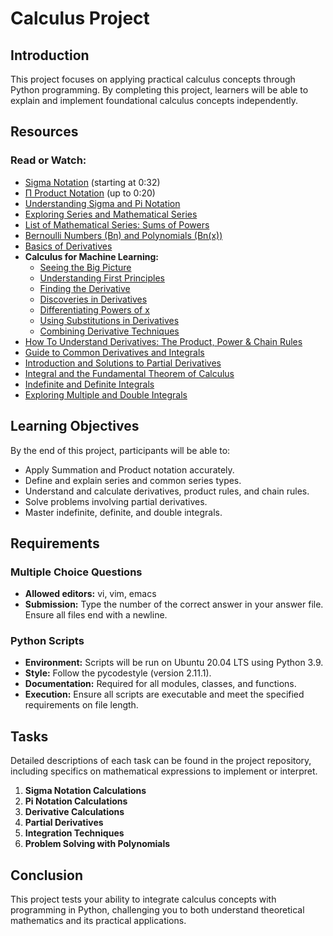 # Calculus Project

## Introduction
This project focuses on applying practical calculus concepts through Python programming. By completing this project, learners will be able to explain and implement foundational calculus concepts independently.

## Resources
### Read or Watch:
- [Sigma Notation](#) (starting at 0:32)
- [Π Product Notation](#) (up to 0:20)
- [Understanding Sigma and Pi Notation](#)
- [Exploring Series and Mathematical Series](#)
- [List of Mathematical Series: Sums of Powers](#)
- [Bernoulli Numbers (Bn) and Polynomials (Bn(x))](#)
- [Basics of Derivatives](#)
- **Calculus for Machine Learning:**
  - [Seeing the Big Picture](#)
  - [Understanding First Principles](#)
  - [Finding the Derivative](#)
  - [Discoveries in Derivatives](#)
  - [Differentiating Powers of x](#)
  - [Using Substitutions in Derivatives](#)
  - [Combining Derivative Techniques](#)
- [How To Understand Derivatives: The Product, Power & Chain Rules](#)
- [Guide to Common Derivatives and Integrals](#)
- [Introduction and Solutions to Partial Derivatives](#)
- [Integral and the Fundamental Theorem of Calculus](#)
- [Indefinite and Definite Integrals](#)
- [Exploring Multiple and Double Integrals](#)

## Learning Objectives
By the end of this project, participants will be able to:
- Apply Summation and Product notation accurately.
- Define and explain series and common series types.
- Understand and calculate derivatives, product rules, and chain rules.
- Solve problems involving partial derivatives.
- Master indefinite, definite, and double integrals.

## Requirements
### Multiple Choice Questions
- **Allowed editors:** vi, vim, emacs
- **Submission:** Type the number of the correct answer in your answer file. Ensure all files end with a newline.

### Python Scripts
- **Environment:** Scripts will be run on Ubuntu 20.04 LTS using Python 3.9.
- **Style:** Follow the pycodestyle (version 2.11.1).
- **Documentation:** Required for all modules, classes, and functions.
- **Execution:** Ensure all scripts are executable and meet the specified requirements on file length.

## Tasks
Detailed descriptions of each task can be found in the project repository, including specifics on mathematical expressions to implement or interpret.

1. **Sigma Notation Calculations**
2. **Pi Notation Calculations**
3. **Derivative Calculations**
4. **Partial Derivatives**
5. **Integration Techniques**
6. **Problem Solving with Polynomials**

## Conclusion
This project tests your ability to integrate calculus concepts with programming in Python, challenging you to both understand theoretical mathematics and its practical applications.
